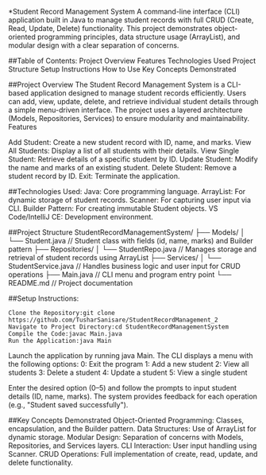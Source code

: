 *Student Record Management System
A command-line interface (CLI) application built in Java to manage student records with full CRUD (Create, Read, Update, Delete) functionality. This project demonstrates object-oriented programming principles, data structure usage (ArrayList), and modular design with a clear separation of concerns.

##Table of Contents:
Project Overview
Features
Technologies Used
Project Structure
Setup Instructions
How to Use
Key Concepts Demonstrated

##Project Overview
The Student Record Management System is a CLI-based application designed to manage student records efficiently. Users can add, view, update, delete, and retrieve individual student details through a simple menu-driven interface. The project uses a layered architecture (Models, Repositories, Services) to ensure modularity and maintainability.
Features

Add Student: Create a new student record with ID, name, and marks.
View All Students: Display a list of all students with their details.
View Single Student: Retrieve details of a specific student by ID.
Update Student: Modify the name and marks of an existing student.
Delete Student: Remove a student record by ID.
Exit: Terminate the application.

##Technologies Used:
Java: Core programming language.
ArrayList: For dynamic storage of student records.
Scanner: For capturing user input via CLI.
Builder Pattern: For creating immutable Student objects.
VS Code/IntelliJ CE: Development environment.

##Project Structure
StudentRecordManagementSystem/
├── Models/
│   └── Student.java        // Student class with fields (id, name, marks) and Builder pattern
├── Repositories/
│   └── StudentRepo.java    // Manages storage and retrieval of student records using ArrayList
├── Services/
│   └── StudentService.java // Handles business logic and user input for CRUD operations
├── Main.java               // CLI menu and program entry point
└── README.md               // Project documentation

##Setup Instructions:
```
Clone the Repository:git clone https://github.com/TusharSanisare/StudentRecordManagement_2
Navigate to Project Directory:cd StudentRecordManagementSystem
Compile the Code:javac Main.java
Run the Application:java Main
```


Launch the application by running java Main.
The CLI displays a menu with the following options:
0: Exit the program
1: Add a new student
2: View all students
3: Delete a student
4: Update a student
5: View a single student


Enter the desired option (0–5) and follow the prompts to input student details (ID, name, marks).
The system provides feedback for each operation (e.g., "Student saved successfully").

##Key Concepts Demonstrated
Object-Oriented Programming: Classes, encapsulation, and the Builder pattern.
Data Structures: Use of ArrayList for dynamic storage.
Modular Design: Separation of concerns with Models, Repositories, and Services layers.
CLI Interaction: User input handling using Scanner.
CRUD Operations: Full implementation of create, read, update, and delete functionality.
